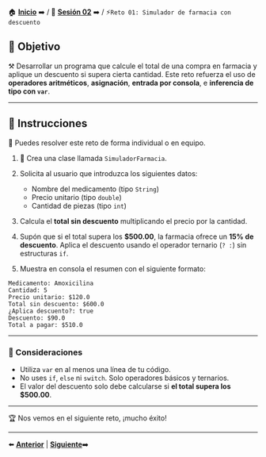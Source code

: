 🏠 [**Inicio**](../../Readme.md) ➡️ / 📖 [**Sesión 02**](../Readme.md) ➡️ / ⚡`Reto 01: Simulador de farmacia con descuento`

## 🎯 Objetivo

⚒️ Desarrollar un programa que calcule el total de una compra en farmacia y aplique un descuento si supera cierta cantidad. Este reto refuerza el uso de **operadores aritméticos**, **asignación**, **entrada por consola**, e **inferencia de tipo con `var`**.

---

## 📝 Instrucciones

👥 Puedes resolver este reto de forma individual o en equipo.

1. 💊 Crea una clase llamada `SimuladorFarmacia`.

2. Solicita al usuario que introduzca los siguientes datos:
   - Nombre del medicamento (tipo `String`)
   - Precio unitario (tipo `double`)
   - Cantidad de piezas (tipo `int`)

3. Calcula el **total sin descuento** multiplicando el precio por la cantidad.

4. Supón que si el total supera los **$500.00**, la farmacia ofrece un **15% de descuento**. Aplica el descuento usando el operador ternario (`? :`) sin estructuras `if`.

5. Muestra en consola el resumen con el siguiente formato:

```plaintext
Medicamento: Amoxicilina
Cantidad: 5
Precio unitario: $120.0
Total sin descuento: $600.0
¿Aplica descuento?: true
Descuento: $90.0
Total a pagar: $510.0
```

---

### 📌 Consideraciones

- Utiliza `var` en al menos una línea de tu código.
- No uses `if`, `else` ni `switch`. Solo operadores básicos y ternarios.
- El valor del descuento solo debe calcularse si **el total supera los $500.00**.

---

🏆 Nos vemos en el siguiente reto, ¡mucho éxito!  

---

⬅️ [**Anterior**](../Ejemplo-02/Readme.md) | [**Siguiente**](../Ejemplo-03/Readme.md)➡️